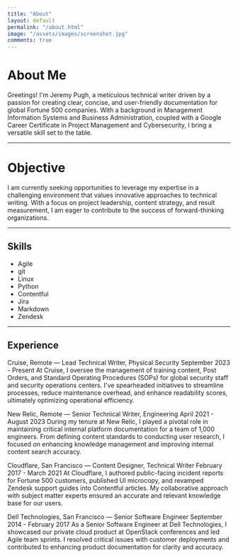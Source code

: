 ```yaml
---
title: "About"
layout: default
permalink: "/about.html"
image: "/assets/images/screenshot.jpg"
comments: true
---
```


# About Me

Greetings! I'm Jeremy Pugh, a meticulous technical writer driven by a passion for creating clear, concise, and user-friendly documentation for global Fortune 500 companies. With a background in Management Information Systems and Business Administration, coupled with a Google Career Certificate in Project Management and Cybersecurity, I bring a versatile skill set to the table.

---

# Objective

I am currently seeking opportunities to leverage my expertise in a challenging environment that values innovative approaches to technical writing. With a focus on project leadership, content strategy, and result measurement, I am eager to contribute to the success of forward-thinking organizations.

---

## Skills

- Agile
- git
- Linux
- Python
- Contentful
- Jira
- Markdown
- Zendesk

---

## Experience

Cruise, Remote — Lead Technical Writer, Physical Security
September 2023 - Present
At Cruise, I oversee the management of training content, Post Orders, and Standard Operating Procedures (SOPs) for global security staff and security operations centers. I've spearheaded initiatives to streamline processes, reduce maintenance overhead, and enhance readability scores, ultimately optimizing operational efficiency.

New Relic, Remote — Senior Technical Writer, Engineering
April 2021 - August 2023
During my tenure at New Relic, I played a pivotal role in maintaining critical internal platform documentation for a team of 1,000 engineers. From defining content standards to conducting user research, I focused on enhancing knowledge management and improving internal content search accuracy.

Cloudflare, San Francisco — Content Designer, Technical Writer
February 2017 - March 2021
At Cloudflare, I authored public-facing incident reports for Fortune 500 customers, published UI microcopy, and revamped Zendesk support guides into Contentful articles. My collaborative approach with subject matter experts ensured an accurate and relevant knowledge base for our users.

Dell Technologies, San Francisco — Senior Software Engineer
September 2014 - February 2017
As a Senior Software Engineer at Dell Technologies, I showcased our private cloud product at OpenStack conferences and led Agile team sprints. I resolved critical issues with customer deployments and contributed to enhancing product documentation for clarity and accuracy.
